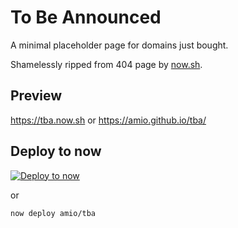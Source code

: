 # To Be Announced

A minimal placeholder page for domains just bought.

Shamelessly ripped from 404 page by [now.sh](https://now.sh).

## Preview

https://tba.now.sh or https://amio.github.io/tba/

## Deploy to now

[![Deploy to now](https://deploy.now.sh/static/button.svg)](https://deploy.now.sh/?repo=https://github.com/amio/tba)

or

```bash
now deploy amio/tba
```
